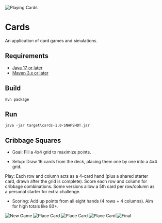 ![Playing Cards](src/main/resources/images/png/bicycle-back.png)
# Cards
An application of card games and simulations.

## Requirements
- [Java 17 or later](https://www.oracle.com/java/technologies/javase/jdk17-archive-downloads.html)
- [Maven 3.x or later](https://maven.apache.org/download.cgi)

## Build
```
mvn package
```

## Run
```
java -jar target\cards-1.0-SNAPSHOT.jar
```

## Cribbage Squares
- Goal: Fill a 4x4 grid to maximize points.  

- Setup: Draw 16 cards from the deck, placing them one by one into a 4x4 grid.  

Play: Each row and column acts as a 4-card hand (plus a shared starter card, drawn 
after the grid is complete). Score each row and column for cribbage combinations. 
Some versions allow a 5th card per row/column as a personal starter for extra challenge.  

- Scoring: Add up points from all eight hands (4 rows + 4 columns). Aim for high totals like 80+.

![New Game](src/main/resources/images/boards/cribbage-squares-initial.png)
![Place Card](src/main/resources/images/boards/cribbage-squares-2.png)
![Place Card](src/main/resources/images/boards/cribbage-squares-3.png)
![Place Card](src/main/resources/images/boards/cribbage-squares-4.png)
![Final](src/main/resources/images/boards/cribbage-squares-final.png)


